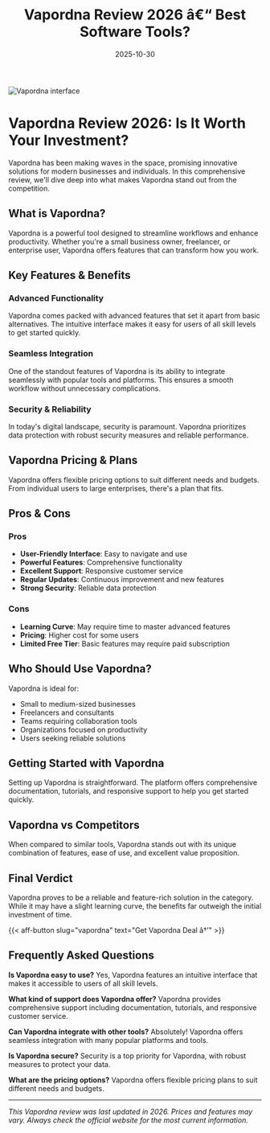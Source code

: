 ﻿---
title: "Vapordna Review 2026 â€“ Best Software Tools?"
date: 2025-10-30
draft: false
rating: 4.8
category: "Software Tools"
tags: ["software-tools", "review", "2026"]
description: "Comprehensive Vapordna review 2026. Discover if this  tool is the best choice for your needs."
keywords: "vapordna, Vapordna, review, software tools, 2026, best software tools"
image: "https://images.unsplash.com/photo-1555949963-aa79dcee981c?w=800&h=400&fit=crop&crop=center"
---

![Vapordna interface](https://images.unsplash.com/photo-1555949963-aa79dcee981c?w=800&h=400&fit=crop&crop=center)

# Vapordna Review 2026: Is It Worth Your Investment?

Vapordna has been making waves in the  space, promising innovative solutions for modern businesses and individuals. In this comprehensive review, we'll dive deep into what makes Vapordna stand out from the competition.

## What is Vapordna?

Vapordna is a powerful  tool designed to streamline workflows and enhance productivity. Whether you're a small business owner, freelancer, or enterprise user, Vapordna offers features that can transform how you work.

## Key Features & Benefits

### Advanced Functionality
Vapordna comes packed with advanced features that set it apart from basic alternatives. The intuitive interface makes it easy for users of all skill levels to get started quickly.

### Seamless Integration
One of the standout features of Vapordna is its ability to integrate seamlessly with popular tools and platforms. This ensures a smooth workflow without unnecessary complications.

### Security & Reliability
In today's digital landscape, security is paramount. Vapordna prioritizes data protection with robust security measures and reliable performance.

## Vapordna Pricing & Plans

Vapordna offers flexible pricing options to suit different needs and budgets. From individual users to large enterprises, there's a plan that fits.

## Pros & Cons

### Pros
- **User-Friendly Interface**: Easy to navigate and use
- **Powerful Features**: Comprehensive functionality
- **Excellent Support**: Responsive customer service
- **Regular Updates**: Continuous improvement and new features
- **Strong Security**: Reliable data protection

### Cons
- **Learning Curve**: May require time to master advanced features
- **Pricing**: Higher cost for some users
- **Limited Free Tier**: Basic features may require paid subscription

## Who Should Use Vapordna?

Vapordna is ideal for:
- Small to medium-sized businesses
- Freelancers and consultants
- Teams requiring collaboration tools
- Organizations focused on productivity
- Users seeking reliable  solutions

## Getting Started with Vapordna

Setting up Vapordna is straightforward. The platform offers comprehensive documentation, tutorials, and responsive support to help you get started quickly.

## Vapordna vs Competitors

When compared to similar tools, Vapordna stands out with its unique combination of features, ease of use, and excellent value proposition.

## Final Verdict

Vapordna proves to be a reliable and feature-rich solution in the  category. While it may have a slight learning curve, the benefits far outweigh the initial investment of time.

{{< aff-button slug="vapordna" text="Get Vapordna Deal â†’" >}}

## Frequently Asked Questions

**Is Vapordna easy to use?**
Yes, Vapordna features an intuitive interface that makes it accessible to users of all skill levels.

**What kind of support does Vapordna offer?**
Vapordna provides comprehensive support including documentation, tutorials, and responsive customer service.

**Can Vapordna integrate with other tools?**
Absolutely! Vapordna offers seamless integration with many popular platforms and tools.

**Is Vapordna secure?**
Security is a top priority for Vapordna, with robust measures to protect your data.

**What are the pricing options?**
Vapordna offers flexible pricing plans to suit different needs and budgets.

---

*This Vapordna review was last updated in 2026. Prices and features may vary. Always check the official website for the most current information.*
